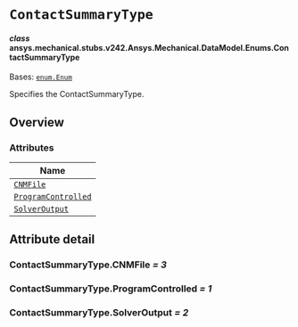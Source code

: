 # `ContactSummaryType`

<a id="ansys.mechanical.stubs.v242.Ansys.Mechanical.DataModel.Enums.ContactSummaryType"></a>

#### *class* ansys.mechanical.stubs.v242.Ansys.Mechanical.DataModel.Enums.ContactSummaryType

Bases: [`enum.Enum`](https://docs.python.org/3/library/enum.html#enum.Enum)

Specifies the ContactSummaryType.

<!-- !! processed by numpydoc !! -->

<a id="overview"></a>

## Overview

### Attributes

| Name |
| ---------------------------------------------------------------------------------------------------------------------------------------- |
| [`CNMFile`](#ContactSummaryType.CNMFile) |
| [`ProgramControlled`](#ContactSummaryType.ProgramControlled) |
| [`SolverOutput`](#ContactSummaryType.SolverOutput) |

<a id="attribute-detail"></a>

## Attribute detail

<a id="ContactSummaryType.CNMFile"></a>

### ContactSummaryType.CNMFile *= 3*

<a id="ContactSummaryType.ProgramControlled"></a>

### ContactSummaryType.ProgramControlled *= 1*

<a id="ContactSummaryType.SolverOutput"></a>

### ContactSummaryType.SolverOutput *= 2*


